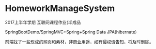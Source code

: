 # HomeworkManageSystem
2017上半年学期 互联网课程作业(半成品

SpringBootDemo/SpringMVC+Spring+Spring Data JPA(hibernate)

前端找了一些现成的网页和素材，非商业用途，如有侵权请告知，将及时删除。
